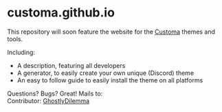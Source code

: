 # customa.github.io

This repository will soon feature the website for the [Customa](https://github.com/Customa/Customa) themes and tools.

Including:

- A description, featuring all developers
- A generator, to easily create your own unique (Discord) theme
- An easy to follow guide to easily install the theme on all platforms

Questions? Bugs? Great! Mails to: <br/>
Contributor: [GhostlyDilemma](ghostly.dilemma@gmail.com)
